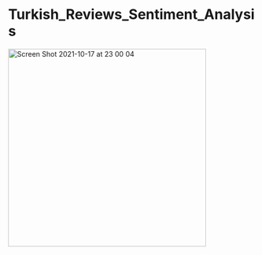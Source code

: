 # Turkish_Reviews_Sentiment_Analysis


<img width="402" alt="Screen Shot 2021-10-17 at 23 00 04" src="https://user-images.githubusercontent.com/8023150/137643035-6f06f3ab-1c75-4083-b14d-7e1fd30b3efc.png">

